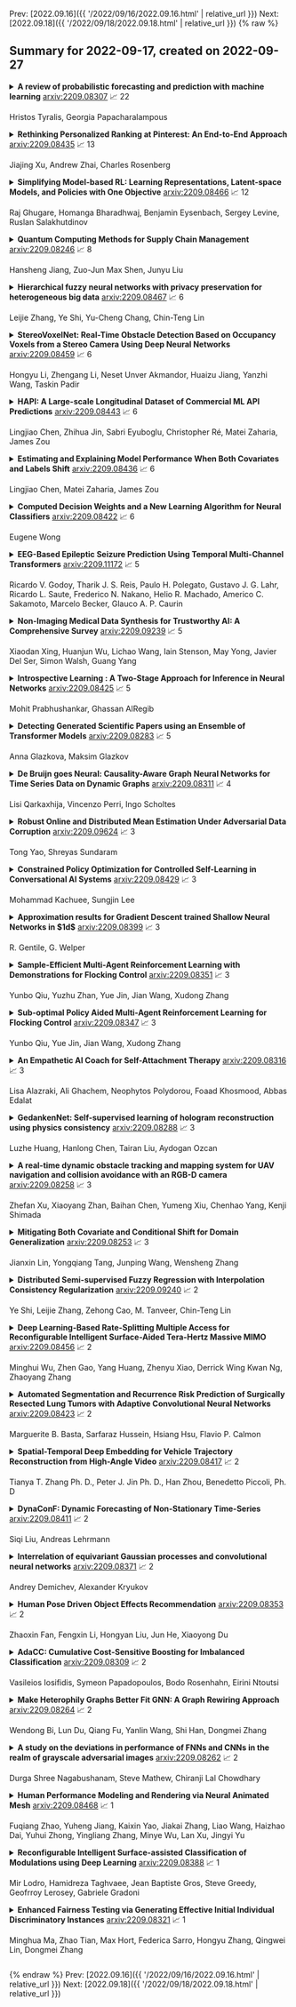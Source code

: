 Prev: [2022.09.16]({{ '/2022/09/16/2022.09.16.html' | relative_url }})  Next: [2022.09.18]({{ '/2022/09/18/2022.09.18.html' | relative_url }})
{% raw %}
## Summary for 2022-09-17, created on 2022-09-27


<details><summary><b>A review of probabilistic forecasting and prediction with machine learning</b>
<a href="https://arxiv.org/abs/2209.08307">arxiv:2209.08307</a>
&#x1F4C8; 22 <br>
<p>Hristos Tyralis, Georgia Papacharalampous</p></summary>
<p>

**Abstract:** Predictions and forecasts of machine learning models should take the form of probability distributions, aiming to increase the quantity of information communicated to end users. Although applications of probabilistic prediction and forecasting with machine learning models in academia and industry are becoming more frequent, related concepts and methods have not been formalized and structured under a holistic view of the entire field. Here, we review the topic of predictive uncertainty estimation with machine learning algorithms, as well as the related metrics (consistent scoring functions and proper scoring rules) for assessing probabilistic predictions. The review covers a time period spanning from the introduction of early statistical (linear regression and time series models, based on Bayesian statistics or quantile regression) to recent machine learning algorithms (including generalized additive models for location, scale and shape, random forests, boosting and deep learning algorithms) that are more flexible by nature. The review of the progress in the field, expedites our understanding on how to develop new algorithms tailored to users' needs, since the latest advancements are based on some fundamental concepts applied to more complex algorithms. We conclude by classifying the material and discussing challenges that are becoming a hot topic of research.

</p>
</details>

<details><summary><b>Rethinking Personalized Ranking at Pinterest: An End-to-End Approach</b>
<a href="https://arxiv.org/abs/2209.08435">arxiv:2209.08435</a>
&#x1F4C8; 13 <br>
<p>Jiajing Xu, Andrew Zhai, Charles Rosenberg</p></summary>
<p>

**Abstract:** In this work, we present our journey to revolutionize the personalized recommendation engine through end-to-end learning from raw user actions. We encode user's long-term interest in Pinner- Former, a user embedding optimized for long-term future actions via a new dense all-action loss, and capture user's short-term intention by directly learning from the real-time action sequences. We conducted both offline and online experiments to validate the performance of the new model architecture, and also address the challenge of serving such a complex model using mixed CPU/GPU setup in production. The proposed system has been deployed in production at Pinterest and has delivered significant online gains across organic and Ads applications.

</p>
</details>

<details><summary><b>Simplifying Model-based RL: Learning Representations, Latent-space Models, and Policies with One Objective</b>
<a href="https://arxiv.org/abs/2209.08466">arxiv:2209.08466</a>
&#x1F4C8; 12 <br>
<p>Raj Ghugare, Homanga Bharadhwaj, Benjamin Eysenbach, Sergey Levine, Ruslan Salakhutdinov</p></summary>
<p>

**Abstract:** While reinforcement learning (RL) methods that learn an internal model of the environment have the potential to be more sample efficient than their model-free counterparts, learning to model raw observations from high dimensional sensors can be challenging. Prior work has addressed this challenge by learning low-dimensional representation of observations through auxiliary objectives, such as reconstruction or value prediction. However, the alignment between these auxiliary objectives and the RL objective is often unclear. In this work, we propose a single objective which jointly optimizes a latent-space model and policy to achieve high returns while remaining self-consistent. This objective is a lower bound on expected returns. Unlike prior bounds for model-based RL on policy exploration or model guarantees, our bound is directly on the overall RL objective. We demonstrate that the resulting algorithm matches or improves the sample-efficiency of the best prior model-based and model-free RL methods. While such sample efficient methods typically are computationally demanding, our method attains the performance of SAC in about 50\% less wall-clock time.

</p>
</details>

<details><summary><b>Quantum Computing Methods for Supply Chain Management</b>
<a href="https://arxiv.org/abs/2209.08246">arxiv:2209.08246</a>
&#x1F4C8; 8 <br>
<p>Hansheng Jiang, Zuo-Jun Max Shen, Junyu Liu</p></summary>
<p>

**Abstract:** Quantum computing is expected to have transformative influences on many domains, but its practical deployments on industry problems are underexplored. We focus on applying quantum computing to operations management problems in industry, and in particular, supply chain management. Many problems in supply chain management involve large state and action spaces and pose computational challenges on classic computers. We develop a quantized policy iteration algorithm to solve an inventory control problem and demonstrative its effectiveness. We also discuss in-depth the hardware requirements and potential challenges on implementing this quantum algorithm in the near term. Our simulations and experiments are powered by the IBM Qiskit and the qBraid system.

</p>
</details>

<details><summary><b>Hierarchical fuzzy neural networks with privacy preservation for heterogeneous big data</b>
<a href="https://arxiv.org/abs/2209.08467">arxiv:2209.08467</a>
&#x1F4C8; 6 <br>
<p>Leijie Zhang, Ye Shi, Yu-Cheng Chang, Chin-Teng Lin</p></summary>
<p>

**Abstract:** Heterogeneous big data poses many challenges in machine learning. Its enormous scale, high dimensionality, and inherent uncertainty make almost every aspect of machine learning difficult, from providing enough processing power to maintaining model accuracy to protecting privacy. However, perhaps the most imposing problem is that big data is often interspersed with sensitive personal data. Hence, we propose a privacy-preserving hierarchical fuzzy neural network (PP-HFNN) to address these technical challenges while also alleviating privacy concerns. The network is trained with a two-stage optimization algorithm, and the parameters at low levels of the hierarchy are learned with a scheme based on the well-known alternating direction method of multipliers, which does not reveal local data to other agents. Coordination at high levels of the hierarchy is handled by the alternating optimization method, which converges very quickly. The entire training procedure is scalable, fast and does not suffer from gradient vanishing problems like the methods based on back-propagation. Comprehensive simulations conducted on both regression and classification tasks demonstrate the effectiveness of the proposed model.

</p>
</details>

<details><summary><b>StereoVoxelNet: Real-Time Obstacle Detection Based on Occupancy Voxels from a Stereo Camera Using Deep Neural Networks</b>
<a href="https://arxiv.org/abs/2209.08459">arxiv:2209.08459</a>
&#x1F4C8; 6 <br>
<p>Hongyu Li, Zhengang Li, Neset Unver Akmandor, Huaizu Jiang, Yanzhi Wang, Taskin Padir</p></summary>
<p>

**Abstract:** Obstacle detection is a safety-critical problem in robot navigation, where stereo matching is a popular vision-based approach. While deep neural networks have shown impressive results in computer vision, most of the previous obstacle detection works only leverage traditional stereo matching techniques to meet the computational constraints for real-time feedback. This paper proposes a computationally efficient method that leverages a deep neural network to detect occupancy from stereo images directly. Instead of learning the point cloud correspondence from the stereo data, our approach extracts the compact obstacle distribution based on volumetric representations. In addition, we prune the computation of safety irrelevant spaces in a coarse-to-fine manner based on octrees generated by the decoder. As a result, we achieve real-time performance on the onboard computer (NVIDIA Jetson TX2). Our approach detects obstacles accurately in the range of 32 meters and achieves better IoU (Intersection over Union) and CD (Chamfer Distance) scores with only 2% of the computation cost of the state-of-the-art stereo model. Furthermore, we validate our method's robustness and real-world feasibility through autonomous navigation experiments with a real robot. Hence, our work contributes toward closing the gap between the stereo-based system in robot perception and state-of-the-art stereo models in computer vision. To counter the scarcity of high-quality real-world indoor stereo datasets, we collect a 1.36 hours stereo dataset with a Jackal robot which is used to fine-tune our model. The dataset, the code, and more visualizations are available at https://lhy.xyz/stereovoxelnet/

</p>
</details>

<details><summary><b>HAPI: A Large-scale Longitudinal Dataset of Commercial ML API Predictions</b>
<a href="https://arxiv.org/abs/2209.08443">arxiv:2209.08443</a>
&#x1F4C8; 6 <br>
<p>Lingjiao Chen, Zhihua Jin, Sabri Eyuboglu, Christopher Ré, Matei Zaharia, James Zou</p></summary>
<p>

**Abstract:** Commercial ML APIs offered by providers such as Google, Amazon and Microsoft have dramatically simplified ML adoption in many applications. Numerous companies and academics pay to use ML APIs for tasks such as object detection, OCR and sentiment analysis. Different ML APIs tackling the same task can have very heterogeneous performance. Moreover, the ML models underlying the APIs also evolve over time. As ML APIs rapidly become a valuable marketplace and a widespread way to consume machine learning, it is critical to systematically study and compare different APIs with each other and to characterize how APIs change over time. However, this topic is currently underexplored due to the lack of data. In this paper, we present HAPI (History of APIs), a longitudinal dataset of 1,761,417 instances of commercial ML API applications (involving APIs from Amazon, Google, IBM, Microsoft and other providers) across diverse tasks including image tagging, speech recognition and text mining from 2020 to 2022. Each instance consists of a query input for an API (e.g., an image or text) along with the API's output prediction/annotation and confidence scores. HAPI is the first large-scale dataset of ML API usages and is a unique resource for studying ML-as-a-service (MLaaS). As examples of the types of analyses that HAPI enables, we show that ML APIs' performance change substantially over time--several APIs' accuracies dropped on specific benchmark datasets. Even when the API's aggregate performance stays steady, its error modes can shift across different subtypes of data between 2020 and 2022. Such changes can substantially impact the entire analytics pipelines that use some ML API as a component. We further use HAPI to study commercial APIs' performance disparities across demographic subgroups over time. HAPI can stimulate more research in the growing field of MLaaS.

</p>
</details>

<details><summary><b>Estimating and Explaining Model Performance When Both Covariates and Labels Shift</b>
<a href="https://arxiv.org/abs/2209.08436">arxiv:2209.08436</a>
&#x1F4C8; 6 <br>
<p>Lingjiao Chen, Matei Zaharia, James Zou</p></summary>
<p>

**Abstract:** Deployed machine learning (ML) models often encounter new user data that differs from their training data. Therefore, estimating how well a given model might perform on the new data is an important step toward reliable ML applications. This is very challenging, however, as the data distribution can change in flexible ways, and we may not have any labels on the new data, which is often the case in monitoring settings. In this paper, we propose a new distribution shift model, Sparse Joint Shift (SJS), which considers the joint shift of both labels and a few features. This unifies and generalizes several existing shift models including label shift and sparse covariate shift, where only marginal feature or label distribution shifts are considered. We describe mathematical conditions under which SJS is identifiable. We further propose SEES, an algorithmic framework to characterize the distribution shift under SJS and to estimate a model's performance on new data without any labels. We conduct extensive experiments on several real-world datasets with various ML models. Across different datasets and distribution shifts, SEES achieves significant (up to an order of magnitude) shift estimation error improvements over existing approaches.

</p>
</details>

<details><summary><b>Computed Decision Weights and a New Learning Algorithm for Neural Classifiers</b>
<a href="https://arxiv.org/abs/2209.08422">arxiv:2209.08422</a>
&#x1F4C8; 6 <br>
<p>Eugene Wong</p></summary>
<p>

**Abstract:** In this paper we consider the possibility of computing rather than training the decision layer weights of a neural classifier. Such a possibility arises in two way, from making an appropriate choice of loss function and by solving a problem of constrained optimization. The latter formulation leads to a promising new learning process for pre-decision weights with both simplicity and efficacy.

</p>
</details>

<details><summary><b>EEG-Based Epileptic Seizure Prediction Using Temporal Multi-Channel Transformers</b>
<a href="https://arxiv.org/abs/2209.11172">arxiv:2209.11172</a>
&#x1F4C8; 5 <br>
<p>Ricardo V. Godoy, Tharik J. S. Reis, Paulo H. Polegato, Gustavo J. G. Lahr, Ricardo L. Saute, Frederico N. Nakano, Helio R. Machado, Americo C. Sakamoto, Marcelo Becker, Glauco A. P. Caurin</p></summary>
<p>

**Abstract:** Epilepsy is one of the most common neurological diseases, characterized by transient and unprovoked events called epileptic seizures. Electroencephalogram (EEG) is an auxiliary method used to perform both the diagnosis and the monitoring of epilepsy. Given the unexpected nature of an epileptic seizure, its prediction would improve patient care, optimizing the quality of life and the treatment of epilepsy. Predicting an epileptic seizure implies the identification of two distinct states of EEG in a patient with epilepsy: the preictal and the interictal. In this paper, we developed two deep learning models called Temporal Multi-Channel Transformer (TMC-T) and Vision Transformer (TMC-ViT), adaptations of Transformer-based architectures for multi-channel temporal signals. Moreover, we accessed the impact of choosing different preictal duration, since its length is not a consensus among experts, and also evaluated how the sample size benefits each model. Our models are compared with fully connected, convolutional, and recurrent networks. The algorithms were patient-specific trained and evaluated on raw EEG signals from the CHB-MIT database. Experimental results and statistical validation demonstrated that our TMC-ViT model surpassed the CNN architecture, state-of-the-art in seizure prediction.

</p>
</details>

<details><summary><b>Non-Imaging Medical Data Synthesis for Trustworthy AI: A Comprehensive Survey</b>
<a href="https://arxiv.org/abs/2209.09239">arxiv:2209.09239</a>
&#x1F4C8; 5 <br>
<p>Xiaodan Xing, Huanjun Wu, Lichao Wang, Iain Stenson, May Yong, Javier Del Ser, Simon Walsh, Guang Yang</p></summary>
<p>

**Abstract:** Data quality is the key factor for the development of trustworthy AI in healthcare. A large volume of curated datasets with controlled confounding factors can help improve the accuracy, robustness and privacy of downstream AI algorithms. However, access to good quality datasets is limited by the technical difficulty of data acquisition and large-scale sharing of healthcare data is hindered by strict ethical restrictions. Data synthesis algorithms, which generate data with a similar distribution as real clinical data, can serve as a potential solution to address the scarcity of good quality data during the development of trustworthy AI. However, state-of-the-art data synthesis algorithms, especially deep learning algorithms, focus more on imaging data while neglecting the synthesis of non-imaging healthcare data, including clinical measurements, medical signals and waveforms, and electronic healthcare records (EHRs). Thus, in this paper, we will review the synthesis algorithms, particularly for non-imaging medical data, with the aim of providing trustworthy AI in this domain. This tutorial-styled review paper will provide comprehensive descriptions of non-imaging medical data synthesis on aspects including algorithms, evaluations, limitations and future research directions.

</p>
</details>

<details><summary><b>Introspective Learning : A Two-Stage Approach for Inference in Neural Networks</b>
<a href="https://arxiv.org/abs/2209.08425">arxiv:2209.08425</a>
&#x1F4C8; 5 <br>
<p>Mohit Prabhushankar, Ghassan AlRegib</p></summary>
<p>

**Abstract:** In this paper, we advocate for two stages in a neural network's decision making process. The first is the existing feed-forward inference framework where patterns in given data are sensed and associated with previously learned patterns. The second stage is a slower reflection stage where we ask the network to reflect on its feed-forward decision by considering and evaluating all available choices. Together, we term the two stages as introspective learning. We use gradients of trained neural networks as a measurement of this reflection. A simple three-layered Multi Layer Perceptron is used as the second stage that predicts based on all extracted gradient features. We perceptually visualize the post-hoc explanations from both stages to provide a visual grounding to introspection. For the application of recognition, we show that an introspective network is 4% more robust and 42% less prone to calibration errors when generalizing to noisy data. We also illustrate the value of introspective networks in downstream tasks that require generalizability and calibration including active learning, out-of-distribution detection, and uncertainty estimation. Finally, we ground the proposed machine introspection to human introspection for the application of image quality assessment.

</p>
</details>

<details><summary><b>Detecting Generated Scientific Papers using an Ensemble of Transformer Models</b>
<a href="https://arxiv.org/abs/2209.08283">arxiv:2209.08283</a>
&#x1F4C8; 5 <br>
<p>Anna Glazkova, Maksim Glazkov</p></summary>
<p>

**Abstract:** The paper describes neural models developed for the DAGPap22 shared task hosted at the Third Workshop on Scholarly Document Processing. This shared task targets the automatic detection of generated scientific papers. Our work focuses on comparing different transformer-based models as well as using additional datasets and techniques to deal with imbalanced classes. As a final submission, we utilized an ensemble of SciBERT, RoBERTa, and DeBERTa fine-tuned using random oversampling technique. Our model achieved 99.24% in terms of F1-score. The official evaluation results have put our system at the third place.

</p>
</details>

<details><summary><b>De Bruijn goes Neural: Causality-Aware Graph Neural Networks for Time Series Data on Dynamic Graphs</b>
<a href="https://arxiv.org/abs/2209.08311">arxiv:2209.08311</a>
&#x1F4C8; 4 <br>
<p>Lisi Qarkaxhija, Vincenzo Perri, Ingo Scholtes</p></summary>
<p>

**Abstract:** We introduce De Bruijn Graph Neural Networks (DBGNNs), a novel time-aware graph neural network architecture for time-resolved data on dynamic graphs. Our approach accounts for temporal-topological patterns that unfold in the causal topology of dynamic graphs, which is determined by causal walks, i.e. temporally ordered sequences of links by which nodes can influence each other over time. Our architecture builds on multiple layers of higher-order De Bruijn graphs, an iterative line graph construction where nodes in a De Bruijn graph of order k represent walks of length k-1, while edges represent walks of length k. We develop a graph neural network architecture that utilizes De Bruijn graphs to implement a message passing scheme that follows a non-Markovian dynamics, which enables us to learn patterns in the causal topology of a dynamic graph. Addressing the issue that De Bruijn graphs with different orders k can be used to model the same data set, we further apply statistical model selection to determine the optimal graph topology to be used for message passing. An evaluation in synthetic and empirical data sets suggests that DBGNNs can leverage temporal patterns in dynamic graphs, which substantially improves the performance in a supervised node classification task.

</p>
</details>

<details><summary><b>Robust Online and Distributed Mean Estimation Under Adversarial Data Corruption</b>
<a href="https://arxiv.org/abs/2209.09624">arxiv:2209.09624</a>
&#x1F4C8; 3 <br>
<p>Tong Yao, Shreyas Sundaram</p></summary>
<p>

**Abstract:** We study robust mean estimation in an online and distributed scenario in the presence of adversarial data attacks. At each time step, each agent in a network receives a potentially corrupted data point, where the data points were originally independent and identically distributed samples of a random variable. We propose online and distributed algorithms for all agents to asymptotically estimate the mean. We provide the error-bound and the convergence properties of the estimates to the true mean under our algorithms. Based on the network topology, we further evaluate each agent's trade-off in convergence rate between incorporating data from neighbors and learning with only local observations.

</p>
</details>

<details><summary><b>Constrained Policy Optimization for Controlled Self-Learning in Conversational AI Systems</b>
<a href="https://arxiv.org/abs/2209.08429">arxiv:2209.08429</a>
&#x1F4C8; 3 <br>
<p>Mohammad Kachuee, Sungjin Lee</p></summary>
<p>

**Abstract:** Recently, self-learning methods based on user satisfaction metrics and contextual bandits have shown promising results to enable consistent improvements in conversational AI systems. However, directly targeting such metrics by off-policy bandit learning objectives often increases the risk of making abrupt policy changes that break the current user experience. In this study, we introduce a scalable framework for supporting fine-grained exploration targets for individual domains via user-defined constraints. For example, we may want to ensure fewer policy deviations in business-critical domains such as shopping, while allocating more exploration budget to domains such as music. Furthermore, we present a novel meta-gradient learning approach that is scalable and practical to address this problem. The proposed method adjusts constraint violation penalty terms adaptively through a meta objective that encourages balanced constraint satisfaction across domains. We conduct extensive experiments using data from a real-world conversational AI on a set of realistic constraint benchmarks. Based on the experimental results, we demonstrate that the proposed approach is capable of achieving the best balance between the policy value and constraint satisfaction rate.

</p>
</details>

<details><summary><b>Approximation results for Gradient Descent trained Shallow Neural Networks in $1d$</b>
<a href="https://arxiv.org/abs/2209.08399">arxiv:2209.08399</a>
&#x1F4C8; 3 <br>
<p>R. Gentile, G. Welper</p></summary>
<p>

**Abstract:** Two aspects of neural networks that have been extensively studied in the recent literature are their function approximation properties and their training by gradient descent methods. The approximation problem seeks accurate approximations with a minimal number of weights. In most of the current literature these weights are fully or partially hand-crafted, showing the capabilities of neural networks but not necessarily their practical performance. In contrast, optimization theory for neural networks heavily relies on an abundance of weights in over-parametrized regimes.
  This paper balances these two demands and provides an approximation result for shallow networks in $1d$ with non-convex weight optimization by gradient descent. We consider finite width networks and infinite sample limits, which is the typical setup in approximation theory. Technically, this problem is not over-parametrized, however, some form of redundancy reappears as a loss in approximation rate compared to best possible rates.

</p>
</details>

<details><summary><b>Sample-Efficient Multi-Agent Reinforcement Learning with Demonstrations for Flocking Control</b>
<a href="https://arxiv.org/abs/2209.08351">arxiv:2209.08351</a>
&#x1F4C8; 3 <br>
<p>Yunbo Qiu, Yuzhu Zhan, Yue Jin, Jian Wang, Xudong Zhang</p></summary>
<p>

**Abstract:** Flocking control is a significant problem in multi-agent systems such as multi-agent unmanned aerial vehicles and multi-agent autonomous underwater vehicles, which enhances the cooperativity and safety of agents. In contrast to traditional methods, multi-agent reinforcement learning (MARL) solves the problem of flocking control more flexibly. However, methods based on MARL suffer from sample inefficiency, since they require a huge number of experiences to be collected from interactions between agents and the environment. We propose a novel method Pretraining with Demonstrations for MARL (PwD-MARL), which can utilize non-expert demonstrations collected in advance with traditional methods to pretrain agents. During the process of pretraining, agents learn policies from demonstrations by MARL and behavior cloning simultaneously, and are prevented from overfitting demonstrations. By pretraining with non-expert demonstrations, PwD-MARL improves sample efficiency in the process of online MARL with a warm start. Experiments show that PwD-MARL improves sample efficiency and policy performance in the problem of flocking control, even with bad or few demonstrations.

</p>
</details>

<details><summary><b>Sub-optimal Policy Aided Multi-Agent Reinforcement Learning for Flocking Control</b>
<a href="https://arxiv.org/abs/2209.08347">arxiv:2209.08347</a>
&#x1F4C8; 3 <br>
<p>Yunbo Qiu, Yue Jin, Jian Wang, Xudong Zhang</p></summary>
<p>

**Abstract:** Flocking control is a challenging problem, where multiple agents, such as drones or vehicles, need to reach a target position while maintaining the flock and avoiding collisions with obstacles and collisions among agents in the environment. Multi-agent reinforcement learning has achieved promising performance in flocking control. However, methods based on traditional reinforcement learning require a considerable number of interactions between agents and the environment. This paper proposes a sub-optimal policy aided multi-agent reinforcement learning algorithm (SPA-MARL) to boost sample efficiency. SPA-MARL directly leverages a prior policy that can be manually designed or solved with a non-learning method to aid agents in learning, where the performance of the policy can be sub-optimal. SPA-MARL recognizes the difference in performance between the sub-optimal policy and itself, and then imitates the sub-optimal policy if the sub-optimal policy is better. We leverage SPA-MARL to solve the flocking control problem. A traditional control method based on artificial potential fields is used to generate a sub-optimal policy. Experiments demonstrate that SPA-MARL can speed up the training process and outperform both the MARL baseline and the used sub-optimal policy.

</p>
</details>

<details><summary><b>An Empathetic AI Coach for Self-Attachment Therapy</b>
<a href="https://arxiv.org/abs/2209.08316">arxiv:2209.08316</a>
&#x1F4C8; 3 <br>
<p>Lisa Alazraki, Ali Ghachem, Neophytos Polydorou, Foaad Khosmood, Abbas Edalat</p></summary>
<p>

**Abstract:** In this work, we present a new dataset and a computational strategy for a digital coach that aims to guide users in practicing the protocols of self-attachment therapy. Our framework augments a rule-based conversational agent with a deep-learning classifier for identifying the underlying emotion in a user's text response, as well as a deep-learning assisted retrieval method for producing novel, fluent and empathetic utterances. We also craft a set of human-like personas that users can choose to interact with. Our goal is to achieve a high level of engagement during virtual therapy sessions. We evaluate the effectiveness of our framework in a non-clinical trial with N=16 participants, all of whom have had at least four interactions with the agent over the course of five days. We find that our platform is consistently rated higher for empathy, user engagement and usefulness than the simple rule-based framework. Finally, we provide guidelines to further improve the design and performance of the application, in accordance with the feedback received.

</p>
</details>

<details><summary><b>GedankenNet: Self-supervised learning of hologram reconstruction using physics consistency</b>
<a href="https://arxiv.org/abs/2209.08288">arxiv:2209.08288</a>
&#x1F4C8; 3 <br>
<p>Luzhe Huang, Hanlong Chen, Tairan Liu, Aydogan Ozcan</p></summary>
<p>

**Abstract:** The past decade has witnessed transformative applications of deep learning in various computational imaging, sensing and microscopy tasks. Due to the supervised learning schemes employed, most of these methods depend on large-scale, diverse, and labeled training data. The acquisition and preparation of such training image datasets are often laborious and costly, also leading to biased estimation and limited generalization to new types of samples. Here, we report a self-supervised learning model, termed GedankenNet, that eliminates the need for labeled or experimental training data, and demonstrate its effectiveness and superior generalization on hologram reconstruction tasks. Without prior knowledge about the sample types to be imaged, the self-supervised learning model was trained using a physics-consistency loss and artificial random images that are synthetically generated without any experiments or resemblance to real-world samples. After its self-supervised training, GedankenNet successfully generalized to experimental holograms of various unseen biological samples, reconstructing the phase and amplitude images of different types of objects using experimentally acquired test holograms. Without access to experimental data or the knowledge of real samples of interest or their spatial features, GedankenNet's self-supervised learning achieved complex-valued image reconstructions that are consistent with the Maxwell's equations, meaning that its output inference and object solutions accurately represent the wave propagation in free-space. This self-supervised learning of image reconstruction tasks opens up new opportunities for various inverse problems in holography, microscopy and computational imaging fields.

</p>
</details>

<details><summary><b>A real-time dynamic obstacle tracking and mapping system for UAV navigation and collision avoidance with an RGB-D camera</b>
<a href="https://arxiv.org/abs/2209.08258">arxiv:2209.08258</a>
&#x1F4C8; 3 <br>
<p>Zhefan Xu, Xiaoyang Zhan, Baihan Chen, Yumeng Xiu, Chenhao Yang, Kenji Shimada</p></summary>
<p>

**Abstract:** The real-time dynamic environment perception has become vital for autonomous robots in crowded spaces. Although the popular voxel-based mapping methods can efficiently represent 3D obstacles with arbitrarily complex shapes, they can hardly distinguish between static and dynamic obstacles, leading to the limited performance of obstacle avoidance. While plenty of sophisticated learning-based dynamic obstacle detection algorithms exist in autonomous driving, the quadcopter's limited computation resources cannot achieve real-time performance using those approaches. To address these issues, we propose a real-time dynamic obstacle tracking and mapping system for quadcopter obstacle avoidance using an RGB-D camera. The proposed system first utilizes a depth image with an occupancy voxel map to generate potential dynamic obstacle regions as proposals. With the obstacle region proposals, the Kalman filter and our continuity filter are applied to track each dynamic obstacle. Finally, the environment-aware trajectory prediction method is proposed based on the Markov chain using the states of tracked dynamic obstacles. We implemented the proposed system with our custom quadcopter and navigation planner. The simulation and physical experiments show that our methods can successfully track and represent obstacles in dynamic environments in real-time and safely avoid obstacles.

</p>
</details>

<details><summary><b>Mitigating Both Covariate and Conditional Shift for Domain Generalization</b>
<a href="https://arxiv.org/abs/2209.08253">arxiv:2209.08253</a>
&#x1F4C8; 3 <br>
<p>Jianxin Lin, Yongqiang Tang, Junping Wang, Wensheng Zhang</p></summary>
<p>

**Abstract:** Domain generalization (DG) aims to learn a model on several source domains, hoping that the model can generalize well to unseen target domains. The distribution shift between domains contains the covariate shift and conditional shift, both of which the model must be able to handle for better generalizability. In this paper, a novel DG method is proposed to deal with the distribution shift via Visual Alignment and Uncertainty-guided belief Ensemble (VAUE). Specifically, for the covariate shift, a visual alignment module is designed to align the distribution of image style to a common empirical Gaussian distribution so that the covariate shift can be eliminated in the visual space. For the conditional shift, we adopt an uncertainty-guided belief ensemble strategy based on the subjective logic and Dempster-Shafer theory. The conditional distribution given a test sample is estimated by the dynamic combination of that of source domains. Comprehensive experiments are conducted to demonstrate the superior performance of the proposed method on four widely used datasets, i.e., Office-Home, VLCS, TerraIncognita, and PACS.

</p>
</details>

<details><summary><b>Distributed Semi-supervised Fuzzy Regression with Interpolation Consistency Regularization</b>
<a href="https://arxiv.org/abs/2209.09240">arxiv:2209.09240</a>
&#x1F4C8; 2 <br>
<p>Ye Shi, Leijie Zhang, Zehong Cao, M. Tanveer, Chin-Teng Lin</p></summary>
<p>

**Abstract:** Recently, distributed semi-supervised learning (DSSL) algorithms have shown their effectiveness in leveraging unlabeled samples over interconnected networks, where agents cannot share their original data with each other and can only communicate non-sensitive information with their neighbors. However, existing DSSL algorithms cannot cope with data uncertainties and may suffer from high computation and communication overhead problems. To handle these issues, we propose a distributed semi-supervised fuzzy regression (DSFR) model with fuzzy if-then rules and interpolation consistency regularization (ICR). The ICR, which was proposed recently for semi-supervised problem, can force decision boundaries to pass through sparse data areas, thus increasing model robustness. However, its application in distributed scenarios has not been considered yet. In this work, we proposed a distributed Fuzzy C-means (DFCM) method and a distributed interpolation consistency regularization (DICR) built on the well-known alternating direction method of multipliers to respectively locate parameters in antecedent and consequent components of DSFR. Notably, the DSFR model converges very fast since it does not involve back-propagation procedure and is scalable to large-scale datasets benefiting from the utilization of DFCM and DICR. Experiments results on both artificial and real-world datasets show that the proposed DSFR model can achieve much better performance than the state-of-the-art DSSL algorithm in terms of both loss value and computational cost.

</p>
</details>

<details><summary><b>Deep Learning-Based Rate-Splitting Multiple Access for Reconfigurable Intelligent Surface-Aided Tera-Hertz Massive MIMO</b>
<a href="https://arxiv.org/abs/2209.08456">arxiv:2209.08456</a>
&#x1F4C8; 2 <br>
<p>Minghui Wu, Zhen Gao, Yang Huang, Zhenyu Xiao, Derrick Wing Kwan Ng, Zhaoyang Zhang</p></summary>
<p>

**Abstract:** Reconfigurable intelligent surface (RIS) can significantly enhance the service coverage of Tera-Hertz massive multiple-input multiple-output (MIMO) communication systems. However, obtaining accurate high-dimensional channel state information (CSI) with limited pilot and feedback signaling overhead is challenging, severely degrading the performance of conventional spatial division multiple access. To improve the robustness against CSI imperfection, this paper proposes a deep learning (DL)-based rate-splitting multiple access (RSMA) scheme for RIS-aided Tera-Hertz multi-user MIMO systems. Specifically, we first propose a hybrid data-model driven DL-based RSMA precoding scheme, including the passive precoding at the RIS as well as the analog active precoding and the RSMA digital active precoding at the base station (BS). To realize the passive precoding at the RIS, we propose a Transformer-based data-driven RIS reflecting network (RRN). As for the analog active precoding at the BS, we propose a match-filter based analog precoding scheme considering that the BS and RIS adopt the LoS-MIMO antenna array architecture. As for the RSMA digital active precoding at the BS, we propose a low-complexity approximate weighted minimum mean square error (AWMMSE) digital precoding scheme. Furthermore, for better precoding performance as well as lower computational complexity, a model-driven deep unfolding active precoding network (DFAPN) is also designed by combining the proposed AWMMSE scheme with DL. Then, to acquire accurate CSI at the BS for the investigated RSMA precoding scheme to achieve higher spectral efficiency, we propose a CSI acquisition network (CAN) with low pilot and feedback signaling overhead, where the downlink pilot transmission, CSI feedback at the user equipments (UEs), and CSI reconstruction at the BS are modeled as an end-to-end neural network based on Transformer.

</p>
</details>

<details><summary><b>Automated Segmentation and Recurrence Risk Prediction of Surgically Resected Lung Tumors with Adaptive Convolutional Neural Networks</b>
<a href="https://arxiv.org/abs/2209.08423">arxiv:2209.08423</a>
&#x1F4C8; 2 <br>
<p>Marguerite B. Basta, Sarfaraz Hussein, Hsiang Hsu, Flavio P. Calmon</p></summary>
<p>

**Abstract:** Lung cancer is the leading cause of cancer related mortality by a significant margin. While new technologies, such as image segmentation, have been paramount to improved detection and earlier diagnoses, there are still significant challenges in treating the disease. In particular, despite an increased number of curative resections, many postoperative patients still develop recurrent lesions. Consequently, there is a significant need for prognostic tools that can more accurately predict a patient's risk for recurrence.
  In this paper, we explore the use of convolutional neural networks (CNNs) for the segmentation and recurrence risk prediction of lung tumors that are present in preoperative computed tomography (CT) images. First, expanding upon recent progress in medical image segmentation, a residual U-Net is used to localize and characterize each nodule. Then, the identified tumors are passed to a second CNN for recurrence risk prediction. The system's final results are produced with a random forest classifier that synthesizes the predictions of the second network with clinical attributes. The segmentation stage uses the LIDC-IDRI dataset and achieves a dice score of 70.3%. The recurrence risk stage uses the NLST dataset from the National Cancer institute and achieves an AUC of 73.0%. Our proposed framework demonstrates that first, automated nodule segmentation methods can generalize to enable pipelines for a wide range of multitask systems and second, that deep learning and image processing have the potential to improve current prognostic tools. To the best of our knowledge, it is the first fully automated segmentation and recurrence risk prediction system.

</p>
</details>

<details><summary><b>Spatial-Temporal Deep Embedding for Vehicle Trajectory Reconstruction from High-Angle Video</b>
<a href="https://arxiv.org/abs/2209.08417">arxiv:2209.08417</a>
&#x1F4C8; 2 <br>
<p>Tianya T. Zhang Ph. D., Peter J. Jin Ph. D., Han Zhou, Benedetto Piccoli, Ph. D</p></summary>
<p>

**Abstract:** Spatial-temporal Map (STMap)-based methods have shown great potential to process high-angle videos for vehicle trajectory reconstruction, which can meet the needs of various data-driven modeling and imitation learning applications. In this paper, we developed Spatial-Temporal Deep Embedding (STDE) model that imposes parity constraints at both pixel and instance levels to generate instance-aware embeddings for vehicle stripe segmentation on STMap. At pixel level, each pixel was encoded with its 8-neighbor pixels at different ranges, and this encoding is subsequently used to guide a neural network to learn the embedding mechanism. At the instance level, a discriminative loss function is designed to pull pixels belonging to the same instance closer and separate the mean value of different instances far apart in the embedding space. The output of the spatial-temporal affinity is then optimized by the mutex-watershed algorithm to obtain final clustering results. Based on segmentation metrics, our model outperformed five other baselines that have been used for STMap processing and shows robustness under the influence of shadows, static noises, and overlapping. The designed model is applied to process all public NGSIM US-101 videos to generate complete vehicle trajectories, indicating a good scalability and adaptability. Last but not least, the strengths of the scanline method with STDE and future directions were discussed. Code, STMap dataset and video trajectory are made publicly available in the online repository. GitHub Link: shorturl.at/jklT0.

</p>
</details>

<details><summary><b>DynaConF: Dynamic Forecasting of Non-Stationary Time-Series</b>
<a href="https://arxiv.org/abs/2209.08411">arxiv:2209.08411</a>
&#x1F4C8; 2 <br>
<p>Siqi Liu, Andreas Lehrmann</p></summary>
<p>

**Abstract:** Deep learning models have shown impressive results in a variety of time series forecasting tasks, where modeling the conditional distribution of the future given the past is the essence. However, when this conditional distribution is non-stationary, it poses challenges for these models to learn consistently and to predict accurately. In this work, we propose a new method to model non-stationary conditional distributions over time by clearly decoupling stationary conditional distribution modeling from non-stationary dynamics modeling. Our method is based on a Bayesian dynamic model that can adapt to conditional distribution changes and a deep conditional distribution model that can handle large multivariate time series using a factorized output space. Our experimental results on synthetic and popular public datasets show that our model can adapt to non-stationary time series better than state-of-the-art deep learning solutions.

</p>
</details>

<details><summary><b>Interrelation of equivariant Gaussian processes and convolutional neural networks</b>
<a href="https://arxiv.org/abs/2209.08371">arxiv:2209.08371</a>
&#x1F4C8; 2 <br>
<p>Andrey Demichev, Alexander Kryukov</p></summary>
<p>

**Abstract:** Currently there exists rather promising new trend in machine leaning (ML) based on the relationship between neural networks (NN) and Gaussian processes (GP), including many related subtopics, e.g., signal propagation in NNs, theoretical derivation of learning curve for NNs, QFT methods in ML, etc. An important feature of convolutional neural networks (CNN) is their equivariance (consistency) with respect to the symmetry transformations of the input data. In this work we establish a relationship between the many-channel limit for CNNs equivariant with respect to two-dimensional Euclidean group with vector-valued neuron activations and the corresponding independently introduced equivariant Gaussian processes (GP).

</p>
</details>

<details><summary><b>Human Pose Driven Object Effects Recommendation</b>
<a href="https://arxiv.org/abs/2209.08353">arxiv:2209.08353</a>
&#x1F4C8; 2 <br>
<p>Zhaoxin Fan, Fengxin Li, Hongyan Liu, Jun He, Xiaoyong Du</p></summary>
<p>

**Abstract:** In this paper, we research the new topic of object effects recommendation in micro-video platforms, which is a challenging but important task for many practical applications such as advertisement insertion. To avoid the problem of introducing background bias caused by directly learning video content from image frames, we propose to utilize the meaningful body language hidden in 3D human pose for recommendation. To this end, in this work, a novel human pose driven object effects recommendation network termed PoseRec is introduced. PoseRec leverages the advantages of 3D human pose detection and learns information from multi-frame 3D human pose for video-item registration, resulting in high quality object effects recommendation performance. Moreover, to solve the inherent ambiguity and sparsity issues that exist in object effects recommendation, we further propose a novel item-aware implicit prototype learning module and a novel pose-aware transductive hard-negative mining module to better learn pose-item relationships. What's more, to benchmark methods for the new research topic, we build a new dataset for object effects recommendation named Pose-OBE. Extensive experiments on Pose-OBE demonstrate that our method can achieve superior performance than strong baselines.

</p>
</details>

<details><summary><b>AdaCC: Cumulative Cost-Sensitive Boosting for Imbalanced Classification</b>
<a href="https://arxiv.org/abs/2209.08309">arxiv:2209.08309</a>
&#x1F4C8; 2 <br>
<p>Vasileios Iosifidis, Symeon Papadopoulos, Bodo Rosenhahn, Eirini Ntoutsi</p></summary>
<p>

**Abstract:** Class imbalance poses a major challenge for machine learning as most supervised learning models might exhibit bias towards the majority class and under-perform in the minority class. Cost-sensitive learning tackles this problem by treating the classes differently, formulated typically via a user-defined fixed misclassification cost matrix provided as input to the learner. Such parameter tuning is a challenging task that requires domain knowledge and moreover, wrong adjustments might lead to overall predictive performance deterioration. In this work, we propose a novel cost-sensitive boosting approach for imbalanced data that dynamically adjusts the misclassification costs over the boosting rounds in response to model's performance instead of using a fixed misclassification cost matrix. Our method, called AdaCC, is parameter-free as it relies on the cumulative behavior of the boosting model in order to adjust the misclassification costs for the next boosting round and comes with theoretical guarantees regarding the training error. Experiments on 27 real-world datasets from different domains with high class imbalance demonstrate the superiority of our method over 12 state-of-the-art cost-sensitive boosting approaches exhibiting consistent improvements in different measures, for instance, in the range of [0.3%-28.56%] for AUC, [3.4%-21.4%] for balanced accuracy, [4.8%-45%] for gmean and [7.4%-85.5%] for recall.

</p>
</details>

<details><summary><b>Make Heterophily Graphs Better Fit GNN: A Graph Rewiring Approach</b>
<a href="https://arxiv.org/abs/2209.08264">arxiv:2209.08264</a>
&#x1F4C8; 2 <br>
<p>Wendong Bi, Lun Du, Qiang Fu, Yanlin Wang, Shi Han, Dongmei Zhang</p></summary>
<p>

**Abstract:** Graph Neural Networks (GNNs) are popular machine learning methods for modeling graph data. A lot of GNNs perform well on homophily graphs while having unsatisfactory performance on heterophily graphs. Recently, some researchers turn their attention to designing GNNs for heterophily graphs by adjusting the message passing mechanism or enlarging the receptive field of the message passing. Different from existing works that mitigate the issues of heterophily from model design perspective, we propose to study heterophily graphs from an orthogonal perspective by rewiring the graph structure to reduce heterophily and making the traditional GNNs perform better. Through comprehensive empirical studies and analysis, we verify the potential of the rewiring methods. To fully exploit its potential, we propose a method named Deep Heterophily Graph Rewiring (DHGR) to rewire graphs by adding homophilic edges and pruning heterophilic edges. The detailed way of rewiring is determined by comparing the similarity of label/feature-distribution of node neighbors. Besides, we design a scalable implementation for DHGR to guarantee high efficiency. DHRG can be easily used as a plug-in module, i.e., a graph pre-processing step, for any GNNs, including both GNN for homophily and heterophily, to boost their performance on the node classification task. To the best of our knowledge, it is the first work studying graph rewiring for heterophily graphs. Extensive experiments on 11 public graph datasets demonstrate the superiority of our proposed methods.

</p>
</details>

<details><summary><b>A study on the deviations in performance of FNNs and CNNs in the realm of grayscale adversarial images</b>
<a href="https://arxiv.org/abs/2209.08262">arxiv:2209.08262</a>
&#x1F4C8; 2 <br>
<p>Durga Shree Nagabushanam, Steve Mathew, Chiranji Lal Chowdhary</p></summary>
<p>

**Abstract:** Neural Networks are prone to having lesser accuracy in the classification of images with noise perturbation. Convolutional Neural Networks, CNNs are known for their unparalleled accuracy in the classification of benign images. But our study shows that they are extremely vulnerable to noise addition while Feed-forward Neural Networks, FNNs show very less correspondence with noise perturbation, maintaining their accuracy almost undisturbed. FNNs are observed to be better at classifying noise-intensive, single-channeled images that are just sheer noise to human vision. In our study, we have used the hand-written digits dataset, MNIST with the following architectures: FNNs with 1 and 2 hidden layers and CNNs with 3, 4, 6 and 8 convolutions and analyzed their accuracies. FNNs stand out to show that irrespective of the intensity of noise, they have a classification accuracy of more than 85%. In our analysis of CNNs with this data, the deceleration of classification accuracy of CNN with 8 convolutions was half of that of the rest of the CNNs. Correlation analysis and mathematical modelling of the accuracy trends act as roadmaps to these conclusions.

</p>
</details>

<details><summary><b>Human Performance Modeling and Rendering via Neural Animated Mesh</b>
<a href="https://arxiv.org/abs/2209.08468">arxiv:2209.08468</a>
&#x1F4C8; 1 <br>
<p>Fuqiang Zhao, Yuheng Jiang, Kaixin Yao, Jiakai Zhang, Liao Wang, Haizhao Dai, Yuhui Zhong, Yingliang Zhang, Minye Wu, Lan Xu, Jingyi Yu</p></summary>
<p>

**Abstract:** We have recently seen tremendous progress in the neural advances for photo-real human modeling and rendering. However, it's still challenging to integrate them into an existing mesh-based pipeline for downstream applications. In this paper, we present a comprehensive neural approach for high-quality reconstruction, compression, and rendering of human performances from dense multi-view videos. Our core intuition is to bridge the traditional animated mesh workflow with a new class of highly efficient neural techniques. We first introduce a neural surface reconstructor for high-quality surface generation in minutes. It marries the implicit volumetric rendering of the truncated signed distance field (TSDF) with multi-resolution hash encoding. We further propose a hybrid neural tracker to generate animated meshes, which combines explicit non-rigid tracking with implicit dynamic deformation in a self-supervised framework. The former provides the coarse warping back into the canonical space, while the latter implicit one further predicts the displacements using the 4D hash encoding as in our reconstructor. Then, we discuss the rendering schemes using the obtained animated meshes, ranging from dynamic texturing to lumigraph rendering under various bandwidth settings. To strike an intricate balance between quality and bandwidth, we propose a hierarchical solution by first rendering 6 virtual views covering the performer and then conducting occlusion-aware neural texture blending. We demonstrate the efficacy of our approach in a variety of mesh-based applications and photo-realistic free-view experiences on various platforms, i.e., inserting virtual human performances into real environments through mobile AR or immersively watching talent shows with VR headsets.

</p>
</details>

<details><summary><b>Reconfigurable Intelligent Surface-assisted Classification of Modulations using Deep Learning</b>
<a href="https://arxiv.org/abs/2209.08388">arxiv:2209.08388</a>
&#x1F4C8; 1 <br>
<p>Mir Lodro, Hamidreza Taghvaee, Jean Baptiste Gros, Steve Greedy, Geofrroy Lerosey, Gabriele Gradoni</p></summary>
<p>

**Abstract:** The fifth generating (5G) of wireless networks will be more adaptive and heterogeneous. Reconfigurable intelligent surface technology enables the 5G to work on multistrand waveforms. However, in such a dynamic network, the identification of specific modulation types is of paramount importance. We present a RIS-assisted digital classification method based on artificial intelligence. We train a convolutional neural network to classify digital modulations. The proposed method operates and learns features directly on the received signal without feature extraction. The features learned by the convolutional neural network are presented and analyzed. Furthermore, the robust features of the received signals at a specific SNR range are studied. The accuracy of the proposed classification method is found to be remarkable, particularly for low levels of SNR.

</p>
</details>

<details><summary><b>Enhanced Fairness Testing via Generating Effective Initial Individual Discriminatory Instances</b>
<a href="https://arxiv.org/abs/2209.08321">arxiv:2209.08321</a>
&#x1F4C8; 1 <br>
<p>Minghua Ma, Zhao Tian, Max Hort, Federica Sarro, Hongyu Zhang, Qingwei Lin, Dongmei Zhang</p></summary>
<p>

**Abstract:** Fairness testing aims at mitigating unintended discrimination in the decision-making process of data-driven AI systems. Individual discrimination may occur when an AI model makes different decisions for two distinct individuals who are distinguishable solely according to protected attributes, such as age and race. Such instances reveal biased AI behaviour, and are called Individual Discriminatory Instances (IDIs).
  In this paper, we propose an approach for the selection of the initial seeds to generate IDIs for fairness testing. Previous studies mainly used random initial seeds to this end. However this phase is crucial, as these seeds are the basis of the follow-up IDIs generation. We dubbed our proposed seed selection approach I&D. It generates a large number of initial IDIs exhibiting a great diversity, aiming at improving the overall performance of fairness testing.
  Our empirical study reveal that I&D is able to produce a larger number of IDIs with respect to four state-of-the-art seed generation approaches, generating 1.68X more IDIs on average. Moreover, we compare the use of I&D to train machine learning models and find that using I&D reduces the number of remaining IDIs by 29% when compared to the state-of-the-art, thus indicating that I&D is effective for improving model fairness

</p>
</details>


{% endraw %}
Prev: [2022.09.16]({{ '/2022/09/16/2022.09.16.html' | relative_url }})  Next: [2022.09.18]({{ '/2022/09/18/2022.09.18.html' | relative_url }})